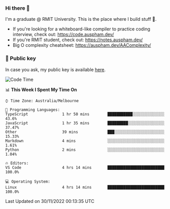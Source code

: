 ### Hi there 👋

I'm a graduate @ RMIT University. This is the place where I build stuff 👀. 

- If you're looking for a whiteboard-like compiler to practice coding interview, check out: https://code.auspham.dev/
- If you're RMIT student, check out: https://notes.auspham.dev/
- Big O complexity cheatsheet: https://auspham.dev/AAComplexity/

### 🔑 Public key

In case you ask, my public key is available [here](https://public.auspham.dev/).

<!--START_SECTION:waka-->
![Code Time](http://img.shields.io/badge/Code%20Time-907%20hrs%2038%20mins-blue)

📊 **This Week I Spent My Time On** 

```text
⌚︎ Time Zone: Australia/Melbourne

💬 Programming Languages: 
TypeScript               1 hr 50 mins        ███████████░░░░░░░░░░░░░░   43.6% 
JavaScript               1 hr 35 mins        █████████░░░░░░░░░░░░░░░░   37.47% 
Other                    39 mins             ███░░░░░░░░░░░░░░░░░░░░░░   15.33% 
Markdown                 4 mins              ░░░░░░░░░░░░░░░░░░░░░░░░░   1.61% 
Python                   2 mins              ░░░░░░░░░░░░░░░░░░░░░░░░░   1.04%

🔥 Editors: 
VS Code                  4 hrs 14 mins       █████████████████████████   100.0%

💻 Operating System: 
Linux                    4 hrs 14 mins       █████████████████████████   100.0%

```


 Last Updated on 30/11/2022 00:13:35 UTC
<!--END_SECTION:waka-->

<!--
**rockmanvnx6/rockmanvnx6** is a ✨ _special_ ✨ repository because its `README.md` (this file) appears on your GitHub profile.

Here are some ideas to get you started:

- 🔭 I’m currently working on ...
- 🌱 I’m currently learning ...
- 👯 I’m looking to collaborate on ...
- 🤔 I’m looking for help with ...
- 💬 Ask me about ...
- 📫 How to reach me: ...
- 😄 Pronouns: ...
- ⚡ Fun fact: ...
-->
